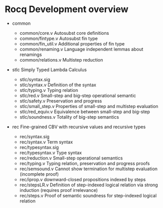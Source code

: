 # Rocq Development overview

- common
  * common/core.v
    Autosubst core definitions
  * common/fintype.v
    Autosubst fin type
  * common/fin_util.v
    Additional properties of fin type
  * common/renaming.v
    Language independent lemmas about renamings
  * common/relations.v
    Multistep reduction

- stlc Simply Typed Lambda Calculus
  * stlc/syntax.sig
  * stlc/syntax.v
    Definition of the syntax
  * stlc/typing.v
    Typing relation
  * stlc/red.v
    Small-step and big-step operational semantic
  * stlc/safety.v
    Preservation and progress
  * stlc/small_step.v
    Properties of small-step and multistep evaluation
  * stlc/red_equiv.v
    Equivalence between small-step and big-step
  * stlc/soundness.v
    Totality of big-step semantics

- rec Fine-grained CBV with recursive values and recursive types
  * rec/syntax.sig
  * rec/syntax.v
    Term syntax
  * rec/typesyntax.sig
  * rec/typesyntax.v
    Type syntax
  * rec/reduction.v
    Small-step operational semantics
  * rec/typing.v
    Typing relation, preservation and progress proofs
  * rec/semsound.v
    Cannot show termination for multistep evaluation (incomplete proof)
  * rec/iprop.v
    downward-closed propositions indexed by steps
  * rec/stepsLR.v
    Definition of step-indexed logical relation via strong induction (requires proof irrelevance)
  * rec/steps.v
    Proof of semantic soundness for step-indexed logical relation

